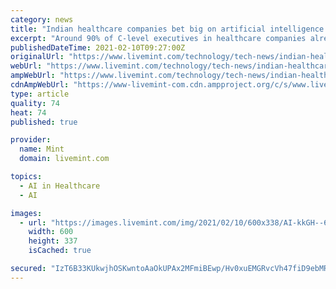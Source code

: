 ```yaml
---
category: news
title: "Indian healthcare companies bet big on artificial intelligence: Report"
excerpt: "Around 90% of C-level executives in healthcare companies already have an AI strategy in place from a moderate to very large extent. For 54% of the participants covid-19 played a part in driving up AI"
publishedDateTime: 2021-02-10T09:27:00Z
originalUrl: "https://www.livemint.com/technology/tech-news/indian-healthcare-companies-bet-big-on-artificial-intelligence-report-11612946219553.html"
webUrl: "https://www.livemint.com/technology/tech-news/indian-healthcare-companies-bet-big-on-artificial-intelligence-report-11612946219553.html"
ampWebUrl: "https://www.livemint.com/technology/tech-news/indian-healthcare-companies-bet-big-on-artificial-intelligence-report/amp-11612946219553.html"
cdnAmpWebUrl: "https://www-livemint-com.cdn.ampproject.org/c/s/www.livemint.com/technology/tech-news/indian-healthcare-companies-bet-big-on-artificial-intelligence-report/amp-11612946219553.html"
type: article
quality: 74
heat: 74
published: true

provider:
  name: Mint
  domain: livemint.com

topics:
  - AI in Healthcare
  - AI

images:
  - url: "https://images.livemint.com/img/2021/02/10/600x338/AI-kkGH--621x414@LiveMint_1612946535600.jpg"
    width: 600
    height: 337
    isCached: true

secured: "IzT6B33KUkwjhOSKwntoAaOkUPAx2MFmiBEwp/Hv0xuEMGRvcVh47fiD9ebMRyXA6Lt50OSOULPYEQoDz+V/wm+L/1+Z/a+dvsuTGYMcztvMZJGdo5xxNC+4aCbsDkQnj3Gs1YKia1ZiKlDzArEB16z2TRlCAAzBzJ/TU6k+vE6oITUS+z3A1JvUsL0D15nAnbdDHd1V+Ngjs2qa0fy6jy6HIGrXNPN3hMAPf1pSvPPSCdvDnWQdnyL8kiCYaluJTtNmilvov1bGAWPNB10Une7nQSV7436YUHSnpI2IWJFOwEZOi5risUi6cLBdK7Xkx4a8Vze57NyVzi6PCX7TaF97Q5V9ZTSR5kvZypPESDA=;g1iVy9lgvOAaDR5xzkB1Lw=="
---
```


